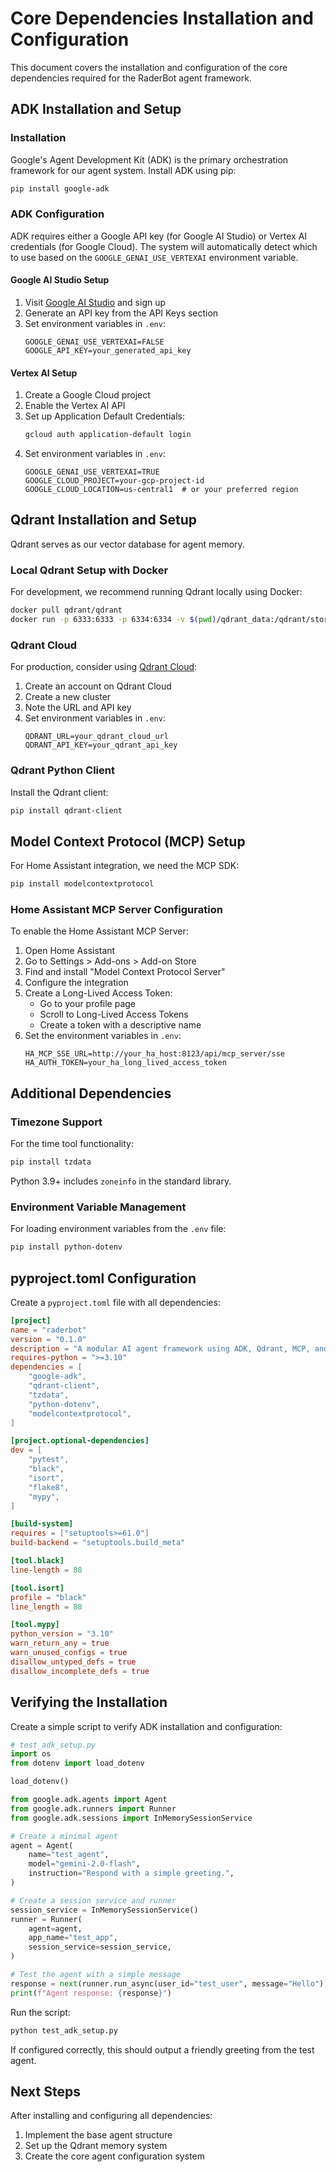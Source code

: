 # Core Dependencies Installation and Configuration

This document covers the installation and configuration of the core dependencies required for the RaderBot agent framework.

## ADK Installation and Setup

### Installation

Google's Agent Development Kit (ADK) is the primary orchestration framework for our agent system. Install ADK using pip:

```bash
pip install google-adk
```

### ADK Configuration

ADK requires either a Google API key (for Google AI Studio) or Vertex AI credentials (for Google Cloud). The system will automatically detect which to use based on the `GOOGLE_GENAI_USE_VERTEXAI` environment variable.

#### Google AI Studio Setup

1. Visit [Google AI Studio](https://ai.google.dev/) and sign up
2. Generate an API key from the API Keys section
3. Set environment variables in `.env`:
   ```
   GOOGLE_GENAI_USE_VERTEXAI=FALSE
   GOOGLE_API_KEY=your_generated_api_key
   ```

#### Vertex AI Setup

1. Create a Google Cloud project
2. Enable the Vertex AI API
3. Set up Application Default Credentials:
   ```bash
   gcloud auth application-default login
   ```
4. Set environment variables in `.env`:
   ```
   GOOGLE_GENAI_USE_VERTEXAI=TRUE
   GOOGLE_CLOUD_PROJECT=your-gcp-project-id
   GOOGLE_CLOUD_LOCATION=us-central1  # or your preferred region
   ```

## Qdrant Installation and Setup

Qdrant serves as our vector database for agent memory.

### Local Qdrant Setup with Docker

For development, we recommend running Qdrant locally using Docker:

```bash
docker pull qdrant/qdrant
docker run -p 6333:6333 -p 6334:6334 -v $(pwd)/qdrant_data:/qdrant/storage qdrant/qdrant
```

### Qdrant Cloud

For production, consider using [Qdrant Cloud](https://qdrant.tech/cloud):

1. Create an account on Qdrant Cloud
2. Create a new cluster
3. Note the URL and API key
4. Set environment variables in `.env`:
   ```
   QDRANT_URL=your_qdrant_cloud_url
   QDRANT_API_KEY=your_qdrant_api_key
   ```

### Qdrant Python Client

Install the Qdrant client:

```bash
pip install qdrant-client
```

## Model Context Protocol (MCP) Setup

For Home Assistant integration, we need the MCP SDK:

```bash
pip install modelcontextprotocol
```

### Home Assistant MCP Server Configuration

To enable the Home Assistant MCP Server:

1. Open Home Assistant
2. Go to Settings > Add-ons > Add-on Store
3. Find and install "Model Context Protocol Server"
4. Configure the integration
5. Create a Long-Lived Access Token:
   - Go to your profile page
   - Scroll to Long-Lived Access Tokens
   - Create a token with a descriptive name
6. Set the environment variables in `.env`:
   ```
   HA_MCP_SSE_URL=http://your_ha_host:8123/api/mcp_server/sse
   HA_AUTH_TOKEN=your_ha_long_lived_access_token
   ```

## Additional Dependencies

### Timezone Support

For the time tool functionality:

```bash
pip install tzdata
```

Python 3.9+ includes `zoneinfo` in the standard library.

### Environment Variable Management

For loading environment variables from the `.env` file:

```bash
pip install python-dotenv
```

## pyproject.toml Configuration

Create a `pyproject.toml` file with all dependencies:

```toml
[project]
name = "raderbot"
version = "0.1.0"
description = "A modular AI agent framework using ADK, Qdrant, MCP, and A2A"
requires-python = ">=3.10"
dependencies = [
    "google-adk",
    "qdrant-client",
    "tzdata",
    "python-dotenv",
    "modelcontextprotocol",
]

[project.optional-dependencies]
dev = [
    "pytest",
    "black",
    "isort",
    "flake8",
    "mypy",
]

[build-system]
requires = ["setuptools>=61.0"]
build-backend = "setuptools.build_meta"

[tool.black]
line-length = 88

[tool.isort]
profile = "black"
line_length = 88

[tool.mypy]
python_version = "3.10"
warn_return_any = true
warn_unused_configs = true
disallow_untyped_defs = true
disallow_incomplete_defs = true
```

## Verifying the Installation

Create a simple script to verify ADK installation and configuration:

```python
# test_adk_setup.py
import os
from dotenv import load_dotenv

load_dotenv()

from google.adk.agents import Agent
from google.adk.runners import Runner
from google.adk.sessions import InMemorySessionService

# Create a minimal agent
agent = Agent(
    name="test_agent",
    model="gemini-2.0-flash",
    instruction="Respond with a simple greeting.",
)

# Create a session service and runner
session_service = InMemorySessionService()
runner = Runner(
    agent=agent,
    app_name="test_app",
    session_service=session_service,
)

# Test the agent with a simple message
response = next(runner.run_async(user_id="test_user", message="Hello"))
print(f"Agent response: {response}")
```

Run the script:

```bash
python test_adk_setup.py
```

If configured correctly, this should output a friendly greeting from the test agent.

## Next Steps

After installing and configuring all dependencies:

1. Implement the base agent structure
2. Set up the Qdrant memory system
3. Create the core agent configuration system